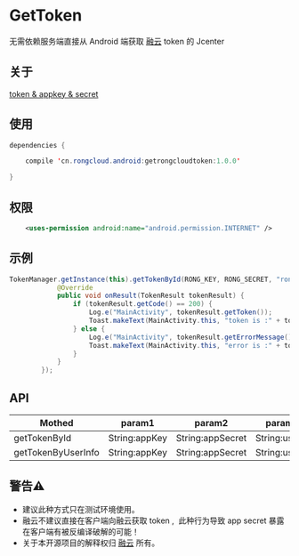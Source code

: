 # GetToken

无需依赖服务端直接从 Android 端获取 [融云](http://rongcloud.cn) token 的 Jcenter 

## 关于



[token & appkey & secret](http://www.rongcloud.cn/docs/quick_start.html#development)



## 使用



```java
dependencies {

    compile 'cn.rongcloud.android:getrongcloudtoken:1.0.0'

}
```



## 权限



```xml
    <uses-permission android:name="android.permission.INTERNET" />
```



## 示例



``` java
TokenManager.getInstance(this).getTokenById(RONG_KEY, RONG_SECRET, "rongcloudgettoken", new TokenManager.OnResultTokenListener() {
            @Override
            public void onResult(TokenResult tokenResult) {
                if (tokenResult.getCode() == 200) {
                    Log.e("MainActivity", tokenResult.getToken());
                    Toast.makeText(MainActivity.this, "token is :" + tokenResult.getToken(), Toast.LENGTH_SHORT).show();
                } else {
                    Log.e("MainActivity", tokenResult.getErrorMessage());
                    Toast.makeText(MainActivity.this, "error is :" + tokenResult.getErrorMessage(), Toast.LENGTH_SHORT).show();
                }
            }
        });
```



## API



Mothed | param1 | param2 | param3 | param4 | param5 | param6 
----|------|---- | ---- | ---- | ---- | ---- 
getTokenById | String:appKey  | String:appSecret | String:userId | OnResultTokenListener |  |  
getTokenByUserInfo | String:appKey  | String:appSecret | String:userId | String:name | String:portraitUri | OnResultTokenListener 





## 警告⚠️

- 建议此种方式只在测试环境使用。
- 融云不建议直接在客户端向融云获取 token ,  此种行为导致 app secret 暴露在客户端有被反编译破解的可能！
- 关于本开源项目的解释权归 [融云](http://rongcloud.cn) 所有。


            
